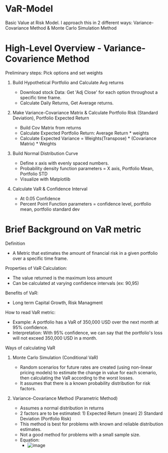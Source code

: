 # VaR-Model
Basic Value at Risk Model. I approach this in 2 different ways: Variance-Covariance Method &amp; Monte Carlo Simulation Method
# High-Level Overview - Variance-Covarience Method
Preliminary steps: Pick options and set weights

1. Build Hypothetical Portfolio and Calculate Avg returns
	- Download stock Data: Get 'Adj Close' for each option throughout a specific time frame. 
	- Calculate Daily Returns, Get Average returns.
	
2. 	Make Variance-Covariance Matrix & Calculate Portfolio Risk (Standard Deviation), Portfolio Expected Return
	- Build Cov Matrix from returns
	- Calculate Expected Portfolio Return: Average Return * weights
	- Calculate Expected Variance = Weights(Transpose) * (Covariance Matrix) * Weights
	
3. Build Normal Distribution Curve
	- Define x axis with evenly spaced numbers. 
	- Probability density function parameters = X axis, Portfolio Mean, Portfolio STD
	- Visualize with Matplotlib
	
4. Calculate VaR & Confidence Interval
	- At 0.05 Confidence
	- Percent Point Function parameters = confidence level, portfolio mean, portfolio standard dev
	
	

# Brief Background on VaR metric

Definition
- A Metric that estimates the amount of financial risk in a given portfolio over a specific time frame. 

Properties of VaR Calculation:
- The value returned is the maximum loss amount
- Can be calculated at varying confidence intervals (ex: 90,95) 
	
Benefits of VaR:
- Long term Capital Growth, Risk Managment
	
How to read VaR metric:
- Example: A portfolio has a VaR of 350,000 USD over the next month at 95% confidence.
- Interpretation: With 95% confidence, we can say that the portfolio's loss will not exceed 350,000 USD in a month.
		
Ways of calculating VaR

1.  Monte Carlo Simulation (Conditional VaR)
	- Random scenarios for future rates are created (using non-linear pricing models) to estimate the change in value for each scenario, then calculating the VaR according to the worst losses.
	- It assumes that there is a known probability distribution for risk factors.
	
2.  Variance-Covariance Method (Parametric Method)
	- Assumes a normal distribution in returns
	- 2 factors are to be estimated: 1) Expected Return (mean) 2) Standard Deviation (Portfolio Risk)
	- This method is best for problems with known and reliable distribution estimates. 
	- Not a good method for problems with a small sample size. 
	- Equation: 
		- ![image](https://user-images.githubusercontent.com/84755881/195148992-cf055376-fbb0-4aa4-9675-1eb0275ed2f7.png)

		
